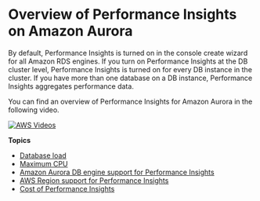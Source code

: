 # Overview of Performance Insights on Amazon Aurora<a name="USER_PerfInsights.Overview"></a>

By default, Performance Insights is turned on in the console create wizard for all Amazon RDS engines\. If you turn on Performance Insights at the DB cluster level, Performance Insights is turned on for every DB instance in the cluster\. If you have more than one database on a DB instance, Performance Insights aggregates performance data\.

You can find an overview of Performance Insights for Amazon Aurora in the following video\.

[![AWS Videos](http://img.youtube.com/vi/yOeWcPBT458/0.jpg)](http://www.youtube.com/watch?v=yOeWcPBT458)

**Topics**
+ [Database load](USER_PerfInsights.Overview.ActiveSessions.md)
+ [Maximum CPU](USER_PerfInsights.Overview.MaxCPU.md)
+ [Amazon Aurora DB engine support for Performance Insights](USER_PerfInsights.Overview.Engines.md)
+ [AWS Region support for Performance Insights](USER_PerfInsights.Overview.Regions.md)
+ [Cost of Performance Insights](USER_PerfInsights.Overview.cost.md)